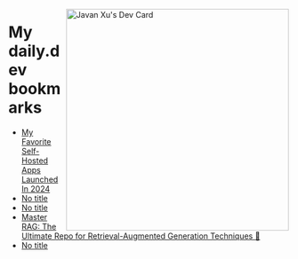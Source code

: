 
<a href="https://app.daily.dev/JavanXU"><img align="right" src="https://api.daily.dev/devcards/e45a150971844cd6959a94bb94e861ea.png?r=quw" width="400" alt="Javan Xu's Dev Card"/></a>

# My daily.dev bookmarks
<!-- daily.dev BOOKMARKS:START -->
- [My Favorite Self-Hosted Apps Launched In 2024](https://app.daily.dev/posts/EKzXs4pjt?utm_source=rss&utm_medium=bookmarks&utm_campaign=6ueXw3FRNQzpNtewCDbI6)
- [No title](https://app.daily.dev/posts/yZheIIiAz?utm_source=rss&utm_medium=bookmarks&utm_campaign=6ueXw3FRNQzpNtewCDbI6)
- [No title](https://app.daily.dev/posts/HpPJz4leG?utm_source=rss&utm_medium=bookmarks&utm_campaign=6ueXw3FRNQzpNtewCDbI6)
- [Master RAG: The Ultimate Repo for Retrieval-Augmented Generation Techniques 🚀](https://app.daily.dev/posts/5CciOZ1xa?utm_source=rss&utm_medium=bookmarks&utm_campaign=6ueXw3FRNQzpNtewCDbI6)
- [No title](https://app.daily.dev/posts/l8kmtZgMs?utm_source=rss&utm_medium=bookmarks&utm_campaign=6ueXw3FRNQzpNtewCDbI6)
<!-- daily.dev BOOKMARKS:END -->
